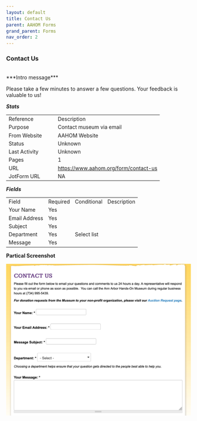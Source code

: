 ```yaml
---
layout: default
title: Contact Us
parent: AAHOM Forms
grand_parent: Forms
nav_order: 2
---
```


### Contact Us

<br>
***Intro message***

Please take a few minutes to answer a few questions.  Your feedback is valuable to us!

***Stats***

<table class="ws-table-all notranslate"> 
  <tbody>
    <tr class="tableTop">
     <td style="width:120px">Reference</td>
     <td>Description</td>
    </tr>
    <tr>
      <td>Purpose</td>
      <td>Contact museum via email</td>
    </tr>
    <tr>
      <td>From Website</td>
      <td>AAHOM Website</td>
    </tr>
    <tr>
      <td>Status</td>
      <td>Unknown</td>
    </tr>
    <tr>
      <td>Last Activity</td>
      <td>Unknown</td>
    </tr>
    <tr>
      <td>Pages</td>
      <td>1</td>
    </tr>
    <tr>
      <td>URL</td>
      <td><a href="https://www.aahom.org/form/contact-us" target="_blank">https://www.aahom.org/form/contact-us</a></td>
    </tr>
    <tr>
      <td>JotForm URL</td>
      <td>NA</td>
    </tr>
    
  </tbody>
</table>

***Fields***
<table class="ws-table-all notranslate"> 
  <tbody>
    <tr class="tableTop">
     <td>Field</td>
     <td style="width:30px">Required</td>
     <td>Conditional</td>
     <td>Description</td>
    </tr>
    <tr>
      <td>Your Name</td>
      <td>Yes</td>
      <td></td>
      <td></td>
    </tr>
    <tr>
      <td>Email Address</td>
      <td>Yes</td>
      <td></td>
      <td></td>
    </tr>
    <tr>
      <td>Subject</td>
      <td>Yes</td>
      <td></td>
      <td></td>
    </tr>
    <tr>
      <td>Department</td>
      <td>Yes</td>
      <td>Select list</td>
      <td></td>
    </tr>
    <tr>
      <td>Message</td>
      <td>Yes</td>
      <td></td>
      <td></td>
    </tr>
  </tbody>
</table>


**Partical Screenshot**

![Alt Action Item Request](../../assets/images/contactus.jpg "Contact Us")